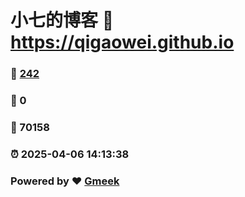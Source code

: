 # 小七的博客 :link: https://qigaowei.github.io 
### :page_facing_up: [242](https://qigaowei.github.io/tag.html) 
### :speech_balloon: 0 
### :hibiscus: 70158 
### :alarm_clock: 2025-04-06 14:13:38 
### Powered by :heart: [Gmeek](https://github.com/Meekdai/Gmeek)
